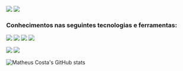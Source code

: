 
[![](https://img.shields.io/badge/-Matheus_André_Bezerra_da_Costa-blue?style=flat-square&logo=Linkedin&logoColor=white&link=https://www.linkedin.com/in/matheus-ab-costa/)](https://www.linkedin.com/in/matheus-ab-costa/)
[![](https://img.shields.io/badge/-matheusandrebcosta@gmail.com-c14438?style=flat-square&logo=Gmail&logoColor=white&link=mailto:matheusandrebcosta@gmail.com)](mailto:matheusandrebcosta@gmail.com)

### Conhecimentos nas seguintes tecnologias e ferramentas:

[![](https://img.shields.io/badge/HTML5-E34F26?style=for-the-badge&logo=html5&logoColor=white)]()
[![](https://img.shields.io/badge/CSS3-1572B6?style=for-the-badge&logo=css3&logoColor=white)]()
[![](https://img.shields.io/badge/Python-14354C?style=for-the-badge&logo=python&logoColor=white)]()
[![](https://img.shields.io/badge/MySQL-00000F?style=for-the-badge&logo=mysql&logoColor=white)]()
<br>

[![](https://img.shields.io/badge/django-%23092E20.svg?style=for-the-badge&logo=django&logoColor=white)]()
[![](https://img.shields.io/badge/PyCharm-000000.svg?&style=for-the-badge&logo=PyCharm&logoColor=white)]()


![Matheus Costa's GitHub stats](https://github-readme-stats.vercel.app/api?username=mabcost&show_icons=true&theme=github_dark)





